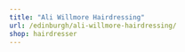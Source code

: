 ```yaml
---
title: "Ali Willmore Hairdressing"
url: /edinburgh/ali-willmore-hairdressing/
shop: hairdresser
---
```

